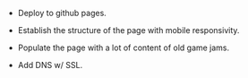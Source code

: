 - Deploy to github pages.
- Establish the structure of the page with mobile responsivity.
- Populate the page with a lot of content of old game jams.

- Add DNS w/ SSL.
